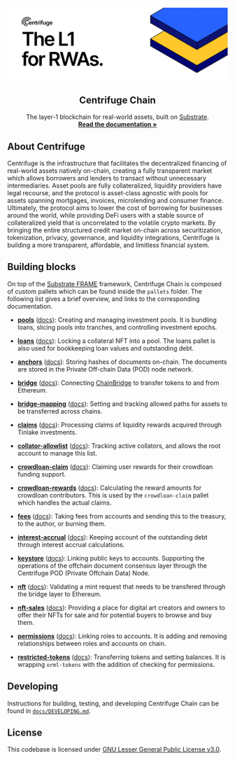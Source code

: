 <p align="center">
  <a href="https://github.com/centrifuge/centrifuge-chain">
    <img alt="Centrifuge" src="/docs/images/banner.svg">
  </a>
  <h2 align="center">Centrifuge Chain</h2>

  <p align="center">
    The layer-1 blockchain for real-world assets, built on <a href="https://docs.substrate.io/">Substrate</a>.
    <br />
    <a href="https://docs.centrifuge.io/build/cent-chain/"><strong>Read the documentation »</strong></a>
  </p>
</p>

## About Centrifuge
Centrifuge is the infrastructure that facilitates the decentralized financing of real-world assets natively on-chain, creating a fully transparent market which allows borrowers and lenders to transact without unnecessary intermediaries. Asset pools are fully collateralized, liquidity providers have legal recourse, and the protocol is asset-class agnostic with pools for assets spanning mortgages, invoices, microlending and consumer finance. Ultimately, the protocol aims to lower the cost of borrowing for businesses around the world, while providing DeFi users with a stable source of collateralized yield that is uncorrelated to the volatile crypto markets. By bringing the entire structured credit market on-chain across securitization, tokenization, privacy, governance, and liquidity integrations, Centrifuge is building a more transparent, affordable, and limitless financial system.

## Building blocks
On top of the [Substrate FRAME](https://docs.substrate.io/reference/frame-pallets/) framework, Centrifuge Chain is composed of custom pallets which can be found inside the `pallets` folder. The following list gives a brief overview, and links to the corresponding documentation.

- [**pools**](https://github.com/centrifuge/centrifuge-chain/tree/parachain/pallets/pools) ([docs](https://reference.centrifuge.io/pallet_pools/index.html)): Creating and managing investment pools. It is bundling loans, slicing pools into tranches, and controlling investment epochs.

- [**loans**](https://github.com/centrifuge/centrifuge-chain/tree/parachain/pallets/loans) ([docs](https://reference.centrifuge.io/pallet_loans/index.html)): Locking a collateral NFT into a pool. The loans pallet is also used for bookkeeping loan values and outstanding debt.

- [**anchors**](https://github.com/centrifuge/centrifuge-chain/tree/parachain/pallets/anchors) ([docs](https://reference.centrifuge.io/pallet_anchors/index.html)): Storing hashes of documents on-chain. The documents are stored in the Private Off-chain Data (POD) node network.

- [**bridge**](https://github.com/centrifuge/centrifuge-chain/tree/parachain/pallets/bridge) ([docs](https://reference.centrifuge.io/pallet_bridge/index.html)): Connecting [ChainBridge](https://github.com/centrifuge/chainbridge-substrate) to transfer tokens to and from Ethereum.

- [**bridge-mapping**](https://github.com/centrifuge/centrifuge-chain/tree/parachain/pallets/bridge-mapping) ([docs](https://reference.centrifuge.io/pallet_bridge_mapping/index.html)): Setting and tracking allowed paths for assets to be transferred across chains.

- [**claims**](https://github.com/centrifuge/centrifuge-chain/tree/parachain/pallets/claims) ([docs](https://reference.centrifuge.io/pallet_claims/index.html)): Processing claims of liquidity rewards acquired through Tinlake investments.

- [**collator-allowlist**](https://github.com/centrifuge/centrifuge-chain/tree/parachain/pallets/collator-allowlist) ([docs](https://reference.centrifuge.io/pallet_collator_allowlist/index.html)): Tracking active collators, and allows the root account to manage this list.

- [**crowdloan-claim**](https://github.com/centrifuge/centrifuge-chain/tree/parachain/pallets/crowdloan-claim) ([docs](https://reference.centrifuge.io/pallet_crowdloan_claim/index.html)): Claiming user rewards for their crowdloan funding support.

- [**crowdloan-rewards**](https://github.com/centrifuge/centrifuge-chain/tree/parachain/pallets/crowdloan-reward) ([docs](https://reference.centrifuge.io/pallet_crowdloan_reward/index.html)): Calculating the reward amounts for crowdloan contributors. This is used by the `crowdloan-claim` pallet which handles the actual claims.

- [**fees**](https://github.com/centrifuge/centrifuge-chain/tree/parachain/pallets/fees) ([docs](https://reference.centrifuge.io/pallet_fees/index.html)): Taking fees from accounts and sending this to the treasury, to the author, or burning them.

- [**interest-accrual**](https://github.com/centrifuge/centrifuge-chain/tree/parachain/pallets/interest-accrual) ([docs](https://reference.centrifuge.io/pallet_interest_accrual/index.html)): Keeping account of the outstanding debt through interest accrual calculations.

- [**keystore**](https://github.com/centrifuge/centrifuge-chain/tree/parachain/pallets/keystore) ([docs](https://reference.centrifuge.io/pallet_keystore/index.html)): Linking public keys to accounts. Supporting the operations of the offchain document consensus layer through the Centrifuge POD (Private Offchain Data) Node.

- [**nft**](https://github.com/centrifuge/centrifuge-chain/tree/parachain/pallets/nft) ([docs](https://reference.centrifuge.io/pallet_nft/index.html)): Validating a mint request that needs to be transfered through the bridge layer to Ethereum.

- [**nft-sales**](https://github.com/centrifuge/centrifuge-chain/tree/parachain/pallets/nft-sales) ([docs](https://reference.centrifuge.io/pallet_nft_sales/index.html)): Providing a place for digital art creators and owners to offer their NFTs for sale and for potential buyers to browse and buy them.

- [**permissions**](https://github.com/centrifuge/centrifuge-chain/tree/parachain/pallets/permissions) ([docs](https://reference.centrifuge.io/pallet_permissions/index.html)): Linking roles to accounts. It is adding and removing relationships between roles and accounts on chain.

- [**restricted-tokens**](https://github.com/centrifuge/centrifuge-chain/tree/parachain/pallets/restricted-tokens) ([docs](https://reference.centrifuge.io/pallet_restricted_tokens/index.html)): Transferring tokens and setting balances. It is wrapping `orml-tokens` with the addition of checking for permissions.

## Developing
Instructions for building, testing, and developing Centrifuge Chain can be found in [`docs/DEVELOPING.md`](docs/DEVELOPING.md).

## License
This codebase is licensed under [GNU Lesser General Public License v3.0](https://github.com/centrifuge/centrifuge-chain/blob/parachain/LICENSE).
